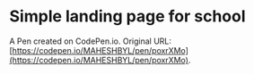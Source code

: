# Simple landing page for school

A Pen created on CodePen.io. Original URL: [https://codepen.io/MAHESHBYL/pen/poxrXMo](https://codepen.io/MAHESHBYL/pen/poxrXMo).

